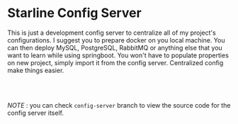 # Starline Config Server
<p>This is just a development config server to centralize all of my project's configurations. I suggest you to prepare docker on you local
machine. You can then deploy MySQL, PostgreSQL, RabbitMQ or anything else that you want to learn while using springboot. You won't have to populate properties
on new project, simply import it from the config server. Centralized config make things easier.</p></br></br>

*NOTE* : you can check `config-server` branch to view the source code for the config server itself.
